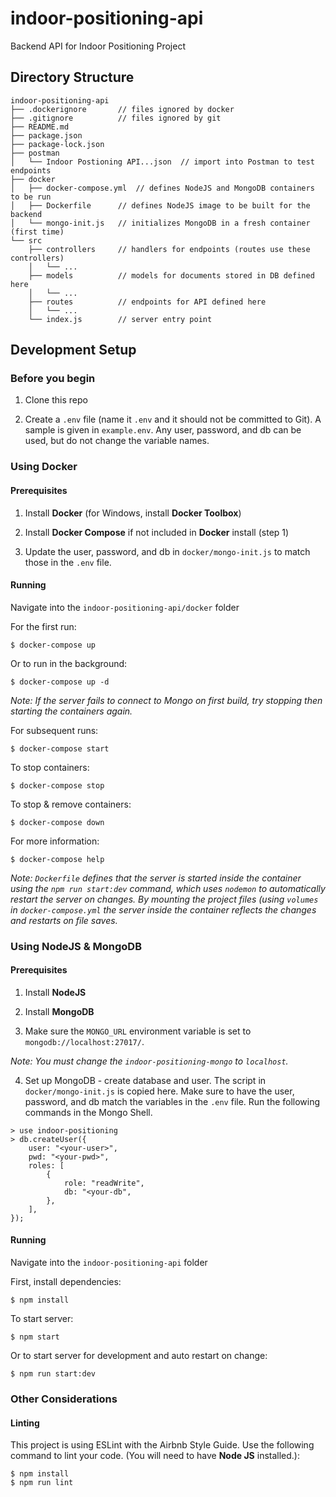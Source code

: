 # indoor-positioning-api
Backend API for Indoor Positioning Project

## Directory Structure

```
indoor-positioning-api
├── .dockerignore       // files ignored by docker
├── .gitignore          // files ignored by git
├── README.md
├── package.json
├── package-lock.json
├── postman
│   └── Indoor Postioning API...json  // import into Postman to test endpoints
├── docker
│   ├── docker-compose.yml  // defines NodeJS and MongoDB containers to be run
│   ├── Dockerfile      // defines NodeJS image to be built for the backend
│   └── mongo-init.js   // initializes MongoDB in a fresh container (first time)
└── src                 
    ├── controllers     // handlers for endpoints (routes use these controllers)
    │   └── ...
    ├── models          // models for documents stored in DB defined here
    │   └── ...
    ├── routes          // endpoints for API defined here
    │   └── ...
    └── index.js        // server entry point
```

## Development Setup

### Before you begin

1. Clone this repo

2. Create a `.env` file (name it `.env` and it should not be committed to Git). A sample is given in `example.env`. Any user, password, and db can be used, but do not change the variable names.

### Using Docker

#### Prerequisites

1. Install __Docker__ (for Windows, install __Docker Toolbox__)

2. Install __Docker Compose__ if not included in __Docker__ install (step 1)

3. Update the user, password, and db in `docker/mongo-init.js` to match those in the `.env` file.

<!-- #### 3. Environment Variables -->
#### Running

Navigate into the `indoor-positioning-api/docker` folder

For the first run:
```
$ docker-compose up
```

Or to run in the background:
```
$ docker-compose up -d
```

_Note: If the server fails to connect to Mongo on first build, try stopping then starting the containers again._

For subsequent runs:
```
$ docker-compose start
```

To stop containers:
```
$ docker-compose stop
```

To stop & remove containers:
```
$ docker-compose down
```

For more information:
```
$ docker-compose help
```

_Note: `Dockerfile` defines that the server is started inside the container using the `npm run start:dev` command, which uses `nodemon` to automatically restart the server on changes. By mounting the project files (using `volumes` in `docker-compose.yml` the server inside the container reflects the changes and restarts on file saves._

### Using NodeJS & MongoDB

#### Prerequisites

1. Install __NodeJS__

2. Install __MongoDB__

3. Make sure the `MONGO_URL` environment variable is set to `mongodb://localhost:27017/`.

_Note: You must change the `indoor-positioning-mongo` to `localhost`._

4. Set up MongoDB - create database and user. The script in `docker/mongo-init.js` is copied here. Make sure to have the user, password, and db match the variables in the `.env` file. Run the following commands in the Mongo Shell.

```
> use indoor-positioning
> db.createUser({
    user: "<your-user>",
    pwd: "<your-pwd>",
    roles: [
        {
            role: "readWrite",
            db: "<your-db",
        },
    ],
});

```

<!-- #### 3. Environment Variables -->
#### Running

Navigate into the `indoor-positioning-api` folder

First, install dependencies:
```
$ npm install
```

To start server:
```
$ npm start
```

Or to start server for development and auto restart on change:
```
$ npm run start:dev
```


### Other Considerations

#### Linting

This project is using ESLint with the Airbnb Style Guide. Use the following command to lint your code. (You will need to have __Node JS__ installed.):
```
$ npm install
$ npm run lint
```
